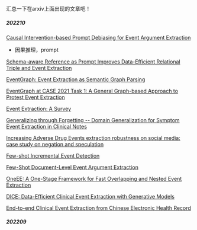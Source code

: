 汇总一下在arxiv上面出现的文章吧！

##### 202210

[Causal Intervention-based Prompt Debiasing for Event Argument Extraction](https://arxiv.org/abs/2210.01561)

- 因果推理，prompt

[Schema-aware Reference as Prompt Improves Data-Efficient Relational Triple and Event Extraction](https://arxiv.org/abs/2210.10709)

[EventGraph: Event Extraction as Semantic Graph Parsing](https://arxiv.org/abs/2210.08646)

[EventGraph at CASE 2021 Task 1: A General Graph-based Approach to Protest Event Extraction](https://arxiv.org/abs/2210.09770)

[Event Extraction: A Survey](https://arxiv.org/abs/2210.03419#)

[Generalizing through Forgetting -- Domain Generalization for Symptom Event Extraction in Clinical Notes](https://arxiv.org/abs/2209.09485)

[Increasing Adverse Drug Events extraction robustness on social media: case study on negation and speculation](https://arxiv.org/abs/2209.02812)

[Few-shot Incremental Event Detection](https://arxiv.org/abs/2209.01979)

[Few-Shot Document-Level Event Argument Extraction](https://arxiv.org/abs/2209.02203)

[OneEE: A One-Stage Framework for Fast Overlapping and Nested Event Extraction](https://arxiv.org/abs/2209.02693)

[DICE: Data-Efficient Clinical Event Extraction with Generative Models](https://arxiv.org/abs/2208.07989)

[End-to-end Clinical Event Extraction from Chinese Electronic Health Record](https://arxiv.org/abs/2208.09354)



##### 202209
